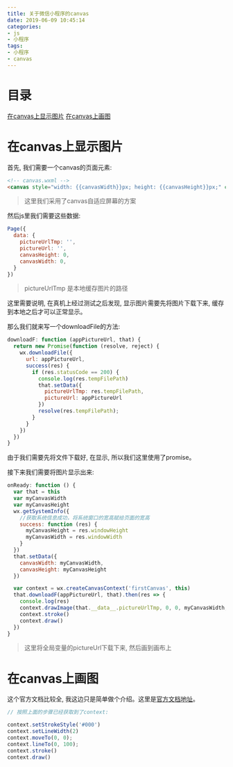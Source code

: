 ```yaml
---
title: 关于微信小程序的canvas
date: 2019-06-09 10:45:14
categories:
- js
- 小程序
tags:
- 小程序
- canvas
---
```


# 目录

[在canvas上显示图片](#在canvas上显示图片)
[在canvas上画图](#在canvas上画图)
<!--more-->

# 在canvas上显示图片

首先, 我们需要一个canvas的页面元素:

```html
<!-- canvas.wxml -->
<canvas style="width: {{canvasWidth}}px; height: {{canvasHeight}}px;" canvas-id="firstCanvas"></canvas>
```

> 这里我们采用了canvas自适应屏幕的方案

然后js里我们需要这些数据:

```js
Page({
  data: {
    pictureUrlTmp: '',
    pictureUrl: '',
    canvasHeight: 0,
    canvasWidth: 0,
  }
})
```

> pictureUrlTmp 是本地缓存图片的路径

这里需要说明, 在真机上经过测试之后发现, 显示图片需要先将图片下载下来, 缓存到本地之后才可以正常显示。

那么我们就来写一个downloadFile的方法:

```js
downloadF: function (appPictureUrl, that) {
  return new Promise(function (resolve, reject) {
    wx.downloadFile({
      url: appPictureUrl,
      success(res) {
        if (res.statusCode == 200) {
          console.log(res.tempFilePath)
          that.setData({
            pictureUrlTmp: res.tempFilePath,
            pictureUrl: appPictureUrl
          })
          resolve(res.tempFilePath);
        }
      }
    })
  })
}
```

由于我们需要先将文件下载好, 在显示, 所以我们这里使用了promise。

接下来我们需要将图片显示出来:

```js
onReady: function () {
  var that = this
  var myCanvasWidth
  var myCanvasHeight
  wx.getSystemInfo({
    //获取系统信息成功，将系统窗口的宽高赋给页面的宽高  
    success: function (res) {
      myCanvasHeight = res.windowHeight
      myCanvasWidth = res.windowWidth
    }
  })
  that.setData({
    canvasWidth: myCanvasWidth,
    canvasHeight: myCanvasHeight
  })

  var context = wx.createCanvasContext('firstCanvas', this)
  that.downloadF(appPictureUrl, that).then(res => {
    console.log(res)
    context.drawImage(that.__data__.pictureUrlTmp, 0, 0, myCanvasWidth, myCanvasHeight))
    context.stroke()
    context.draw()
  })
}
```

> 这里将全局变量的pictureUrl下载下来, 然后画到画布上

# 在canvas上画图

这个官方文档比较全, 我这边只是简单做个介绍。这里是[官方文档地址](https://developers.weixin.qq.com/miniprogram/dev/api/canvas/CanvasContext.html)。

```js
// 按照上面的步骤已经获取到了context:

context.setStrokeStyle('#000')
context.setLineWidth(2)
context.moveTo(0, 0);
context.lineTo(0, 100);
context.stroke()
context.draw()
```
